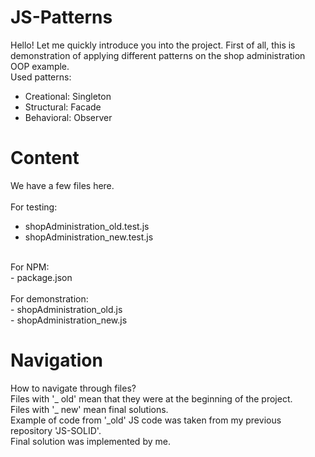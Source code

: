 # JS-Patterns
Hello! Let me quickly introduce you into the project. First of all, this is demonstration of applying different patterns on the shop administration OOP example.<br />
Used patterns:
- Creational: Singleton
- Structural: Facade
- Behavioral: Observer

# Content
We have a few files here.<br />
<br />
For testing:<br />
- shopAdministration_old.test.js<br />
- shopAdministration_new.test.js<br />
<br />
For NPM:<br />
- package.json<br />
<br />
For demonstration:<br />
- shopAdministration_old.js<br />
- shopAdministration_new.js<br />

# Navigation
How to navigate through files?<br />
Files with '_ old' mean that they were at the beginning of the project.<br />
Files with '_ new' mean final solutions.<br />
Example of code from '_old' JS code was taken from my previous repository 'JS-SOLID'.<br />
Final solution was implemented by me.<br />
